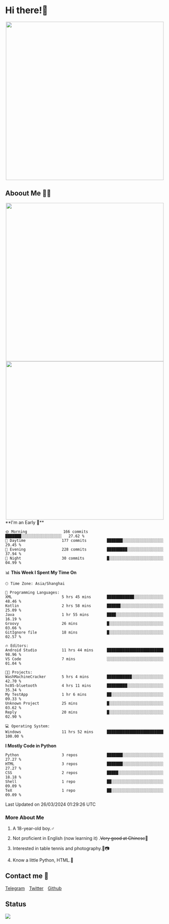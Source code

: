 # Hi there!🎉

<div align=center><img src="https://count.getloli.com/get/@Cicada000?theme=moebooru" width=500px></div>

## Aboout Me 👀💦

<div align=center>
<img src="https://github-readme-stats.vercel.app/api?username=Cicada000&show_icons=true&theme=tokyonight" width=500px>
<br>
<img src="https://github-readme-stats.vercel.app/api/top-langs/?username=Cicada000&show_icons=true&theme=tokyonight&layout=compact" width=500px>
</div>
<!--START_SECTION:waka-->
**I'm an Early 🐤** 

```text
🌞 Morning                166 commits         ███████░░░░░░░░░░░░░░░░░░   27.62 % 
🌆 Daytime                177 commits         ███████░░░░░░░░░░░░░░░░░░   29.45 % 
🌃 Evening                228 commits         █████████░░░░░░░░░░░░░░░░   37.94 % 
🌙 Night                  30 commits          █░░░░░░░░░░░░░░░░░░░░░░░░   04.99 % 
```


📊 **This Week I Spent My Time On** 

```text
🕑︎ Time Zone: Asia/Shanghai

💬 Programming Languages: 
XML                      5 hrs 45 mins       ████████████░░░░░░░░░░░░░   48.46 % 
Kotlin                   2 hrs 58 mins       ██████░░░░░░░░░░░░░░░░░░░   25.09 % 
Java                     1 hr 55 mins        ████░░░░░░░░░░░░░░░░░░░░░   16.19 % 
Groovy                   26 mins             █░░░░░░░░░░░░░░░░░░░░░░░░   03.66 % 
GitIgnore file           18 mins             █░░░░░░░░░░░░░░░░░░░░░░░░   02.57 % 

🔥 Editors: 
Android Studio           11 hrs 44 mins      █████████████████████████   98.96 % 
VS Code                  7 mins              ░░░░░░░░░░░░░░░░░░░░░░░░░   01.04 % 

🐱‍💻 Projects: 
WashMachineCracker       5 hrs 4 mins        ███████████░░░░░░░░░░░░░░   42.70 % 
hc05-bluetooth           4 hrs 11 mins       █████████░░░░░░░░░░░░░░░░   35.34 % 
My TestApp               1 hr 6 mins         ██░░░░░░░░░░░░░░░░░░░░░░░   09.33 % 
Unknown Project          25 mins             █░░░░░░░░░░░░░░░░░░░░░░░░   03.62 % 
Reply                    20 mins             █░░░░░░░░░░░░░░░░░░░░░░░░   02.90 % 

💻 Operating System: 
Windows                  11 hrs 52 mins      █████████████████████████   100.00 % 
```

**I Mostly Code in Python** 

```text
Python                   3 repos             ███████░░░░░░░░░░░░░░░░░░   27.27 % 
HTML                     3 repos             ███████░░░░░░░░░░░░░░░░░░   27.27 % 
CSS                      2 repos             █████░░░░░░░░░░░░░░░░░░░░   18.18 % 
Shell                    1 repo              ██░░░░░░░░░░░░░░░░░░░░░░░   09.09 % 
TeX                      1 repo              ██░░░░░░░░░░░░░░░░░░░░░░░   09.09 % 
```




 Last Updated on 26/03/2024 01:29:26 UTC
<!--END_SECTION:waka-->

### More About Me

1. A 18-year-old boy.♂

2. Not proficient in English (now learning it) .~~Very good at Chinese~~🤣

3. Interested in table tennis and photography.🏓📷

4. Know a little Python, HTML.🐍


## Contact me 💬

[Telegram](https://t.me/CicadaLYW)&emsp;[Twitter](https://twitter.com/Cicada0001)&emsp;[Github](https://github.com/Cicada000)

## Status
<img src="https://weather-icon.journeyad.repl.co/@hangzhou?v=1" align="left">







